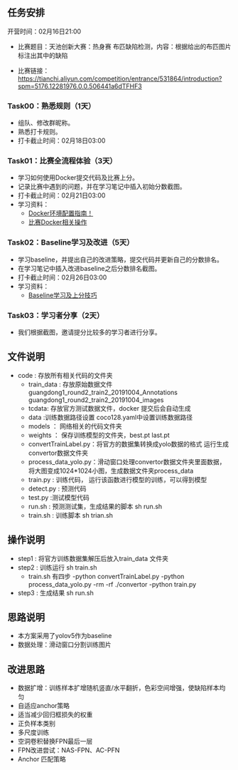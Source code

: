 ## 任务安排

开营时间：02月16日21:00

- 比赛题目：天池创新大赛：热身赛  布匹缺陷检测，内容：根据给出的布匹图片标注出其中的缺陷

- 比赛链接：https://tianchi.aliyun.com/competition/entrance/531864/introduction?spm=5176.12281976.0.0.506441a6dTFHF3


### Task00：熟悉规则（1天）

- 组队、修改群昵称。
- 熟悉打卡规则。
- 打卡截止时间：02月18日03:00

### Task01：比赛全流程体验（3天）

- 学习如何使用Docker提交代码及比赛上分。
- 记录比赛中遇到的问题，并在学习笔记中插入初始分数截图。
- 打卡截止时间：02月21日03:00
- 学习资料：
  - [Docker环境配置指南！](https://tianchi.aliyun.com/competition/entrance/231759/tab/226)
  - [比赛Docker相关操作](https://github.com/datawhalechina/team-learning-cv/blob/master/DefectDetection/docker%E6%8F%90%E4%BA%A4%E6%95%99%E7%A8%8B.pdf)

### Task02：Baseline学习及改进（5天）

- 学习baseline，并提出自己的改进策略，提交代码并更新自己的分数排名。
- 在学习笔记中插入改进baseline之后分数排名截图。
- 打卡截止时间：02月26日03:00
- 学习资料：
  - [Baseline学习及上分技巧](https://github.com/datawhalechina/team-learning-cv/blob/master/DefectDetection/README.md)

### Task03：学习者分享（2天）

- 我们根据截图，邀请提分比较多的学习者进行分享。


## 文件说明
- code : 存放所有相关代码的文件夹
    - train_data : 存放原始数据文件 guangdong1_round2_train2_20191004_Annotations  guangdong1_round2_train2_20191004_images
    - tcdata: 存放官方测试数据文件，docker 提交后会自动生成
    - data :训练数据路径设置 coco128.yaml中设置训练数据路径
    - models ： 网络相关的代码文件夹
    - weights ： 保存训练模型的文件夹，best.pt last.pt
    - convertTrainLabel.py：将官方的数据集转换成yolo数据的格式 运行生成convertor数据文件夹
    - process_data_yolo.py：滑动窗口处理convertor数据文件夹里面数据，将大图变成1024*1024小图，生成数据文件夹process_data
    - train.py :  训练代码， 运行该函数进行模型的训练，可以得到模型
    - detect.py : 预测代码
    - test.py :测试模型代码
    - run.sh : 预测测试集，生成结果的脚本   sh run.sh
    - train.sh : 训练脚本  sh trian.sh 
 
    


## 操作说明
- step1 : 将官方训练数据集解压后放入train_data 文件夹
- step2 : 训练运行  sh train.sh  
    - train.sh 有四步
        -python convertTrainLabel.py
        -python process_data_yolo.py
        -rm -rf ./convertor
        -python train.py
- step3 : 生成结果 sh run.sh

## 思路说明
- 本方案采用了yolov5作为baseline
- 数据处理：滑动窗口分割训练图片


## 改进思路
- 数据扩增：训练样本扩增随机竖直/水平翻折，色彩空间增强，使缺陷样本均匀
- 自适应anchor策略
- 适当减少回归框损失的权重
- 正负样本类别
- 多尺度训练
- 空洞卷积替换FPN最后一层
- FPN改进尝试：NAS-FPN、AC-PFN
- Anchor 匹配策略
